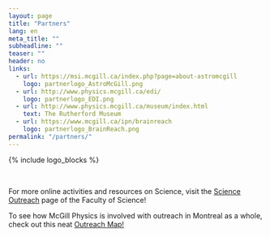 ```yaml
---
layout: page
title: "Partners"
lang: en
meta_title: ""
subheadline: ""
teaser: ""
header: no
links:
  - url: https://msi.mcgill.ca/index.php?page=about-astromcgill
    logo: partnerlogo_AstroMcGill.png
  - url: http://www.physics.mcgill.ca/edi/
    logo: partnerlogo_EDI.png
  - url: http://www.physics.mcgill.ca/museum/index.html
    text: The Rutherford Museum
  - url: https://www.mcgill.ca/ipn/brainreach
    logo: partnerlogo_BrainReach.png
permalink: "/partners/"
---
```


{% include logo_blocks %}

<br>

For more online activities and resources on Science, visit the <a href="https://www.mcgill.ca/science/outreach">Science Outreach</a> page of the Faculty of Science!

<p>To see how McGill Physics is involved with outreach in Montreal as a whole, check out this neat <a href="https://storymaps.arcgis.com/stories/310463ae12ae4a8292dab1f6adb86a9b">Outreach Map!</a></p>

<!--
WiP has been replaced by the EDI committee. OLD: 
  - url: https://wipmcgill.wixsite.com/wipmcgill
    logo: partnerlogo_wip.png
    text: Women in Physics at McGill University
-->

